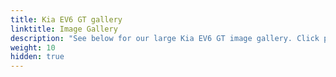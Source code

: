 ```yaml
---
title: Kia EV6 GT gallery
linktitle: Image Gallery
description: "See below for our large Kia EV6 GT image gallery. Click pictures for high-resolution versions."
weight: 10
hidden: true
---
```

<!-- markdownlint-disable MD033 -->
<object type="image/svg+xml" data="../modelnavigation.svg"></object>
<div class="pswp-gallery pswp-grid-container" id ="my-gallery">
<div class="pswp-grid-item">
<a href="https://media.evkx.net/multimedia/models/kia/ev6/ev6_gt/charging_1.jpg"
data-pswp-src="https://media.evkx.net/multimedia/models/kia/ev6/ev6_gt/charging_1.jpg"
data-pswp-width="1920"
data-pswp-height="1080" 
target="_blank">
<img src="https://media.evkx.net/multimedia/models/kia/ev6/ev6_gt/charging_1_xst.jpg" alt="Kia EV6 GT" width="200px" height="0px" />
</a>
</div>
<div class="pswp-grid-item">
<a href="https://media.evkx.net/multimedia/models/kia/ev6/ev6_gt/charging_2.jpg"
data-pswp-src="https://media.evkx.net/multimedia/models/kia/ev6/ev6_gt/charging_2.jpg"
data-pswp-width="1920"
data-pswp-height="1080" 
target="_blank">
<img src="https://media.evkx.net/multimedia/models/kia/ev6/ev6_gt/charging_2_xst.jpg" alt="Kia EV6 GT" width="200px" height="0px" />
</a>
</div>
<div class="pswp-grid-item">
<a href="https://media.evkx.net/multimedia/models/kia/ev6/ev6_gt/charging_3.jpg"
data-pswp-src="https://media.evkx.net/multimedia/models/kia/ev6/ev6_gt/charging_3.jpg"
data-pswp-width="1920"
data-pswp-height="1080" 
target="_blank">
<img src="https://media.evkx.net/multimedia/models/kia/ev6/ev6_gt/charging_3_xst.jpg" alt="Kia EV6 GT" width="200px" height="0px" />
</a>
</div>
<div class="pswp-grid-item">
<a href="https://media.evkx.net/multimedia/models/kia/ev6/ev6_gt/climatecontrol_1.jpg"
data-pswp-src="https://media.evkx.net/multimedia/models/kia/ev6/ev6_gt/climatecontrol_1.jpg"
data-pswp-width="1920"
data-pswp-height="1080" 
target="_blank">
<img src="https://media.evkx.net/multimedia/models/kia/ev6/ev6_gt/climatecontrol_1_xst.jpg" alt="Kia EV6 GT" width="200px" height="0px" />
</a>
</div>
<div class="pswp-grid-item">
<a href="https://media.evkx.net/multimedia/models/kia/ev6/ev6_gt/exterior_1.jpg"
data-pswp-src="https://media.evkx.net/multimedia/models/kia/ev6/ev6_gt/exterior_1.jpg"
data-pswp-width="1920"
data-pswp-height="1080" 
target="_blank">
<img src="https://media.evkx.net/multimedia/models/kia/ev6/ev6_gt/exterior_1_xst.jpg" alt="Kia EV6 GT" width="200px" height="0px" />
</a>
</div>
<div class="pswp-grid-item">
<a href="https://media.evkx.net/multimedia/models/kia/ev6/ev6_gt/exterior_2.jpg"
data-pswp-src="https://media.evkx.net/multimedia/models/kia/ev6/ev6_gt/exterior_2.jpg"
data-pswp-width="1920"
data-pswp-height="1080" 
target="_blank">
<img src="https://media.evkx.net/multimedia/models/kia/ev6/ev6_gt/exterior_2_xst.jpg" alt="Kia EV6 GT" width="200px" height="0px" />
</a>
</div>
<div class="pswp-grid-item">
<a href="https://media.evkx.net/multimedia/models/kia/ev6/ev6_gt/exterior_3.jpg"
data-pswp-src="https://media.evkx.net/multimedia/models/kia/ev6/ev6_gt/exterior_3.jpg"
data-pswp-width="1920"
data-pswp-height="1080" 
target="_blank">
<img src="https://media.evkx.net/multimedia/models/kia/ev6/ev6_gt/exterior_3_xst.jpg" alt="Kia EV6 GT" width="200px" height="0px" />
</a>
</div>
<div class="pswp-grid-item">
<a href="https://media.evkx.net/multimedia/models/kia/ev6/ev6_gt/exterior_4.jpg"
data-pswp-src="https://media.evkx.net/multimedia/models/kia/ev6/ev6_gt/exterior_4.jpg"
data-pswp-width="1920"
data-pswp-height="1080" 
target="_blank">
<img src="https://media.evkx.net/multimedia/models/kia/ev6/ev6_gt/exterior_4_xst.jpg" alt="Kia EV6 GT" width="200px" height="0px" />
</a>
</div>
<div class="pswp-grid-item">
<a href="https://media.evkx.net/multimedia/models/kia/ev6/ev6_gt/exterior_5.jpg"
data-pswp-src="https://media.evkx.net/multimedia/models/kia/ev6/ev6_gt/exterior_5.jpg"
data-pswp-width="1920"
data-pswp-height="1080" 
target="_blank">
<img src="https://media.evkx.net/multimedia/models/kia/ev6/ev6_gt/exterior_5_xst.jpg" alt="Kia EV6 GT" width="200px" height="0px" />
</a>
</div>
<div class="pswp-grid-item">
<a href="https://media.evkx.net/multimedia/models/kia/ev6/ev6_gt/frontseats_1.jpg"
data-pswp-src="https://media.evkx.net/multimedia/models/kia/ev6/ev6_gt/frontseats_1.jpg"
data-pswp-width="1920"
data-pswp-height="1080" 
target="_blank">
<img src="https://media.evkx.net/multimedia/models/kia/ev6/ev6_gt/frontseats_1_xst.jpg" alt="Kia EV6 GT" width="200px" height="0px" />
</a>
</div>
<div class="pswp-grid-item">
<a href="https://media.evkx.net/multimedia/models/kia/ev6/ev6_gt/frunk_1.jpg"
data-pswp-src="https://media.evkx.net/multimedia/models/kia/ev6/ev6_gt/frunk_1.jpg"
data-pswp-width="1920"
data-pswp-height="1080" 
target="_blank">
<img src="https://media.evkx.net/multimedia/models/kia/ev6/ev6_gt/frunk_1_xst.jpg" alt="Kia EV6 GT" width="200px" height="0px" />
</a>
</div>
<div class="pswp-grid-item">
<a href="https://media.evkx.net/multimedia/models/kia/ev6/ev6_gt/headlights_1.jpg"
data-pswp-src="https://media.evkx.net/multimedia/models/kia/ev6/ev6_gt/headlights_1.jpg"
data-pswp-width="1920"
data-pswp-height="1080" 
target="_blank">
<img src="https://media.evkx.net/multimedia/models/kia/ev6/ev6_gt/headlights_1_xst.jpg" alt="Kia EV6 GT" width="200px" height="0px" />
</a>
</div>
<div class="pswp-grid-item">
<a href="https://media.evkx.net/multimedia/models/kia/ev6/ev6_gt/interior_1.jpg"
data-pswp-src="https://media.evkx.net/multimedia/models/kia/ev6/ev6_gt/interior_1.jpg"
data-pswp-width="1920"
data-pswp-height="1080" 
target="_blank">
<img src="https://media.evkx.net/multimedia/models/kia/ev6/ev6_gt/interior_1_xst.jpg" alt="Kia EV6 GT" width="200px" height="0px" />
</a>
</div>
<div class="pswp-grid-item">
<a href="https://media.evkx.net/multimedia/models/kia/ev6/ev6_gt/interior_2.jpg"
data-pswp-src="https://media.evkx.net/multimedia/models/kia/ev6/ev6_gt/interior_2.jpg"
data-pswp-width="1920"
data-pswp-height="1080" 
target="_blank">
<img src="https://media.evkx.net/multimedia/models/kia/ev6/ev6_gt/interior_2_xst.jpg" alt="Kia EV6 GT" width="200px" height="0px" />
</a>
</div>
<div class="pswp-grid-item">
<a href="https://media.evkx.net/multimedia/models/kia/ev6/ev6_gt/interior_3.jpg"
data-pswp-src="https://media.evkx.net/multimedia/models/kia/ev6/ev6_gt/interior_3.jpg"
data-pswp-width="1920"
data-pswp-height="1080" 
target="_blank">
<img src="https://media.evkx.net/multimedia/models/kia/ev6/ev6_gt/interior_3_xst.jpg" alt="Kia EV6 GT" width="200px" height="0px" />
</a>
</div>
<div class="pswp-grid-item">
<a href="https://media.evkx.net/multimedia/models/kia/ev6/ev6_gt/main_1.jpg"
data-pswp-src="https://media.evkx.net/multimedia/models/kia/ev6/ev6_gt/main_1.jpg"
data-pswp-width="1920"
data-pswp-height="1080" 
target="_blank">
<img src="https://media.evkx.net/multimedia/models/kia/ev6/ev6_gt/main_1_xst.jpg" alt="Kia EV6 GT" width="200px" height="0px" />
</a>
</div>
<div class="pswp-grid-item">
<a href="https://media.evkx.net/multimedia/models/kia/ev6/ev6_gt/rearlights_1.jpg"
data-pswp-src="https://media.evkx.net/multimedia/models/kia/ev6/ev6_gt/rearlights_1.jpg"
data-pswp-width="1920"
data-pswp-height="1080" 
target="_blank">
<img src="https://media.evkx.net/multimedia/models/kia/ev6/ev6_gt/rearlights_1_xst.jpg" alt="Kia EV6 GT" width="200px" height="0px" />
</a>
</div>
<div class="pswp-grid-item">
<a href="https://media.evkx.net/multimedia/models/kia/ev6/ev6_gt/screens_1.jpg"
data-pswp-src="https://media.evkx.net/multimedia/models/kia/ev6/ev6_gt/screens_1.jpg"
data-pswp-width="1920"
data-pswp-height="1080" 
target="_blank">
<img src="https://media.evkx.net/multimedia/models/kia/ev6/ev6_gt/screens_1_xst.jpg" alt="Kia EV6 GT" width="200px" height="0px" />
</a>
</div>
<div class="pswp-grid-item">
<a href="https://media.evkx.net/multimedia/models/kia/ev6/ev6_gt/screens_2.jpg"
data-pswp-src="https://media.evkx.net/multimedia/models/kia/ev6/ev6_gt/screens_2.jpg"
data-pswp-width="1920"
data-pswp-height="1080" 
target="_blank">
<img src="https://media.evkx.net/multimedia/models/kia/ev6/ev6_gt/screens_2_xst.jpg" alt="Kia EV6 GT" width="200px" height="0px" />
</a>
</div>
<div class="pswp-grid-item">
<a href="https://media.evkx.net/multimedia/models/kia/ev6/ev6_gt/screens_3.jpg"
data-pswp-src="https://media.evkx.net/multimedia/models/kia/ev6/ev6_gt/screens_3.jpg"
data-pswp-width="1920"
data-pswp-height="1080" 
target="_blank">
<img src="https://media.evkx.net/multimedia/models/kia/ev6/ev6_gt/screens_3_xst.jpg" alt="Kia EV6 GT" width="200px" height="0px" />
</a>
</div>
<div class="pswp-grid-item">
<a href="https://media.evkx.net/multimedia/models/kia/ev6/ev6_gt/screens_4.jpg"
data-pswp-src="https://media.evkx.net/multimedia/models/kia/ev6/ev6_gt/screens_4.jpg"
data-pswp-width="1920"
data-pswp-height="1080" 
target="_blank">
<img src="https://media.evkx.net/multimedia/models/kia/ev6/ev6_gt/screens_4_xst.jpg" alt="Kia EV6 GT" width="200px" height="0px" />
</a>
</div>
<div class="pswp-grid-item">
<a href="https://media.evkx.net/multimedia/models/kia/ev6/ev6_gt/screens_5.jpg"
data-pswp-src="https://media.evkx.net/multimedia/models/kia/ev6/ev6_gt/screens_5.jpg"
data-pswp-width="1920"
data-pswp-height="1080" 
target="_blank">
<img src="https://media.evkx.net/multimedia/models/kia/ev6/ev6_gt/screens_5_xst.jpg" alt="Kia EV6 GT" width="200px" height="0px" />
</a>
</div>
<div class="pswp-grid-item">
<a href="https://media.evkx.net/multimedia/models/kia/ev6/ev6_gt/secondrowseats_1.jpg"
data-pswp-src="https://media.evkx.net/multimedia/models/kia/ev6/ev6_gt/secondrowseats_1.jpg"
data-pswp-width="1920"
data-pswp-height="1080" 
target="_blank">
<img src="https://media.evkx.net/multimedia/models/kia/ev6/ev6_gt/secondrowseats_1_xst.jpg" alt="Kia EV6 GT" width="200px" height="0px" />
</a>
</div>
<div class="pswp-grid-item">
<a href="https://media.evkx.net/multimedia/models/kia/ev6/ev6_gt/steeringwheel_1.jpg"
data-pswp-src="https://media.evkx.net/multimedia/models/kia/ev6/ev6_gt/steeringwheel_1.jpg"
data-pswp-width="1904"
data-pswp-height="1071" 
target="_blank">
<img src="https://media.evkx.net/multimedia/models/kia/ev6/ev6_gt/steeringwheel_1_xst.jpg" alt="Kia EV6 GT" width="200px" height="0px" />
</a>
</div>
<div class="pswp-grid-item">
<a href="https://media.evkx.net/multimedia/models/kia/ev6/ev6_gt/trunk_1.jpg"
data-pswp-src="https://media.evkx.net/multimedia/models/kia/ev6/ev6_gt/trunk_1.jpg"
data-pswp-width="1920"
data-pswp-height="1080" 
target="_blank">
<img src="https://media.evkx.net/multimedia/models/kia/ev6/ev6_gt/trunk_1_xst.jpg" alt="Kia EV6 GT" width="200px" height="0px" />
</a>
</div>
<div class="pswp-grid-item">
<a href="https://media.evkx.net/multimedia/models/kia/ev6/ev6_gt/wheels_1.jpg"
data-pswp-src="https://media.evkx.net/multimedia/models/kia/ev6/ev6_gt/wheels_1.jpg"
data-pswp-width="1920"
data-pswp-height="1080" 
target="_blank">
<img src="https://media.evkx.net/multimedia/models/kia/ev6/ev6_gt/wheels_1_xst.jpg" alt="Kia EV6 GT" width="200px" height="0px" />
</a>
</div>
</div>
<script type="module">
  import PhotoSwipeLightbox from '/js/photoswipe-lightbox.esm.js';
    const lightbox = new PhotoSwipeLightbox({
       gallery: '#my-gallery',
        children: 'a',
        pswpModule: () => import('/js/photoswipe.esm.js')
    });
lightbox.init();
</script>
